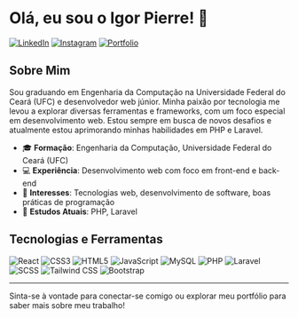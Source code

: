 # Olá, eu sou o Igor Pierre! 👋

[![LinkedIn](https://img.shields.io/badge/LinkedIn-0077B5?style=for-the-badge&logo=linkedin&logoColor=white)](https://www.linkedin.com/in/igor-pierre-28b237202/)
[![Instagram](https://img.shields.io/badge/Instagram-E4405F?style=for-the-badge&logo=instagram&logoColor=white)](https://www.instagram.com/igor.pierre7/)
[![Portfolio](https://img.shields.io/badge/Portfolio-000000?style=for-the-badge&logo=portfolio&logoColor=white)](https://igorpierre.github.io/portfolio/)

## Sobre Mim

Sou graduando em Engenharia da Computação na Universidade Federal do Ceará (UFC) e desenvolvedor web júnior. Minha paixão por tecnologia me levou a explorar diversas ferramentas e frameworks, com um foco especial em desenvolvimento web. Estou sempre em busca de novos desafios e atualmente estou aprimorando minhas habilidades em PHP e Laravel.

- 🎓 **Formação**: Engenharia da Computação, Universidade Federal do Ceará (UFC)
- 💻 **Experiência**: Desenvolvimento web com foco em front-end e back-end
- 🎯 **Interesses**: Tecnologias web, desenvolvimento de software, boas práticas de programação
- 🌱 **Estudos Atuais**: PHP, Laravel

## Tecnologias e Ferramentas

![React](https://img.shields.io/badge/React-20232A?style=for-the-badge&logo=react&logoColor=61DAFB)
![CSS3](https://img.shields.io/badge/CSS3-1572B6?style=for-the-badge&logo=css3&logoColor=white)
![HTML5](https://img.shields.io/badge/HTML5-E34F26?style=for-the-badge&logo=html5&logoColor=white)
![JavaScript](https://img.shields.io/badge/JavaScript-F7DF1E?style=for-the-badge&logo=JavaScript&logoColor=white)
![MySQL](https://img.shields.io/badge/MySQL-00000F?style=for-the-badge&logo=mysql&logoColor=white)
![PHP](https://img.shields.io/badge/PHP-777BB4?style=for-the-badge&logo=php&logoColor=white)
![Laravel](https://img.shields.io/badge/Laravel-FF2D20?style=for-the-badge&logo=laravel&logoColor=white)
![SCSS](https://img.shields.io/badge/SCSS-CC6699?style=for-the-badge&logo=sass&logoColor=white)
![Tailwind CSS](https://img.shields.io/badge/Tailwind_CSS-38B2AC?style=for-the-badge&logo=tailwind-css&logoColor=white)
![Bootstrap](https://img.shields.io/badge/Bootstrap-563D7C?style=for-the-badge&logo=bootstrap&logoColor=white)

---

Sinta-se à vontade para conectar-se comigo ou explorar meu portfólio para saber mais sobre meu trabalho!

